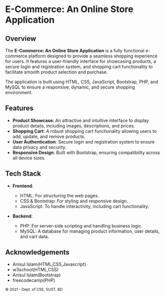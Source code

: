# E-Commerce: An Online Store Application

## Overview

The **E-Commerce: An Online Store Application** is a fully functional e-commerce platform designed to provide a seamless shopping experience for users. It features a user-friendly interface for showcasing products, a secure login and registration system, and shopping cart functionality to facilitate smooth product selection and purchase. 

The application is built using HTML, CSS, JavaScript, Bootstrap, PHP, and MySQL to ensure a responsive, dynamic, and secure shopping environment.

## Features

- **Product Showcase**: An attractive and intuitive interface to display product details, including images, descriptions, and prices.
- **Shopping Cart**: A robust shopping cart functionality allowing users to add, update, and remove products.
- **User Authentication**: Secure login and registration system to ensure data privacy and security.
- **Responsive Design**: Built with Bootstrap, ensuring compatibility across all device sizes.

## Tech Stack

- **Frontend**: 
  - HTML: For structuring the web pages.
  - CSS & Bootstrap: For styling and responsive design.
  - JavaScript: To handle interactivity, including cart functionality.

- **Backend**:
  - PHP: For server-side scripting and handling business logic.
  - MySQL: A database for managing product information, user details, and cart data.

## Acknowledgements
- Anisul Islam(HTML,CSS,Javascript)
- w3school(HTML,CSS)
- Anisul Islam(Bootstrap)
- freecodecamp(PHP)


<small>&copy; 2021 - Dept. of CSE, SUST, BD</small>
